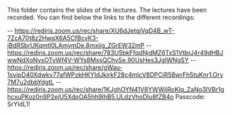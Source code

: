 This folder contains the slides of the lectures.
The lectures have been recorded. You can find below the links to the different recordings:

-- https://rediris.zoom.us/rec/share/XU6dJetqjVqD4B_wT-7ZcA70t8z2HwqX6A5CfBcvK3-jBdRSbrUKqmtl0LAmymDe.8mxjjg_ZGrEW32mP
-- https://rediris.zoom.us/rec/share/783U5bkFfqdNjdMZ6TxS1VtbrJ4r49dHBJwwNdXoNvsOTyWf4V-WYs8MxsQChvSe.90UsHes3JgIWNgSY
-- https://rediris.zoom.us/rec/share/gWau-1syipD40Xdwkv77afWPzkHKYIdJkirkF28c4mlcV8DPCjR58wrFh5tuKnr1.Ory7M7u2dbbYdgtL
-- https://rediris.zoom.us/rec/share/1KJghOYN41V8YWWiiRoKIq_ZaNo3IVBr1ghcxuPKoz0n9P2ejU5XdpOA5hh9IhB5.ULdzVhoDIu8fZB4o Passcode: SrYldL1!
